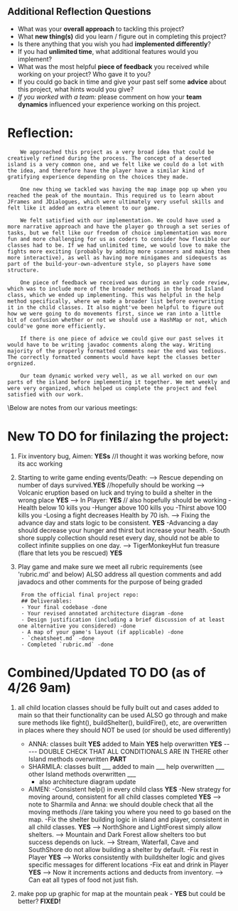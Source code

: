 ## Additional Reflection Questions
 - What was your **overall approach** to tackling this project?
 - What **new thing(s)** did you learn / figure out in completing this project?
 - Is there anything that you wish you had **implemented differently**?
 - If you had **unlimited time**, what additional features would you implement?
 - What was the most helpful **piece of feedback** you received while working on your project? Who gave it to you?
 - If you could go back in time and give your past self some **advice** about this project, what hints would you give?
 - _If you worked with a team:_ please comment on how your **team dynamics** influenced your experience working on this project.

 # Reflection:

        We approached this project as a very broad idea that could be creatively refined during the process. The concept of a deserted island is a very common one, and we felt like we could do a lot with the idea, and therefore have the player have a similar kind of gratifying experience depending on the choices they made.

        One new thing we tackled was having the map image pop up when you reached the peak of the mountain. This required us to learn about JFrames and JDialogues, which were ultimately very useful skills and felt like it added an extra element to our game.

        We felt satisfied with our implementation. We could have used a more narrative approach and have the player go through a set series of tasks, but we felt like our freedom of choice implementation was more fun and more challenging for us as coders to consider how flexible our classes had to be. If we had unlimited time, we would love to make the fights more exciting (probably by adding more scanners and making them more interactive), as well as having more minigames and sidequests as part of the build-your-own-adventure style, so players have some structure. 

        One piece of feedback we received was during an early code review, which was to include more of the broader methods in the broad Island class, which we ended up implementing. This was helpful in the help method specifically, where we made a broader list before overwriting it in the child classes. It also might've been helpful to figure out how we were going to do movements first, since we ran into a little bit of confusion whether or not we should use a HashMap or not, which could've gone more efficiently.

        If there is one piece of advice we could give our past selves it would have to be writing javadoc comments along the way. Writing majority of the properly formatted comments near the end was tedious. The correctly formatted comments would have kept the classes better orgnized. 

        Our team dynamic worked very well, as we all worked on our own parts of the island before implementing it together. We met weekly and were very organized, which helped us complete the project and feel satisfied with our work.


\Below are notes from our various meetings:

# New TO DO for finilazing the project:

1) Fix inventory bug, Aimen: **YESs** //I thought it was working before, now its acc working

2) Starting to write game ending events/Death:
        --> Rescue depending on number of days survived.**YES** //hopefully should be working
        --> Volcanic eruption based on luck and trying to build a shelter in the wrong place **YES**
        --> In Player: **YES** // also hopefully should be working
            -Health below 10 kills you
            -Hunger above 100 kills you
            -Thirst above 100 kills you
            -Losing a fight decreases Health by 70 ish. 
        --> Fixing the advance day and stats logic to be consistent. **YES** 
            -Advancing a day should decrease your hunger and thirst but increase your health.
            -South shore supply collection should reset every day, should not be able to collect infinite supplies on one day.
        --> TigerMonkeyHut fun treasure (flare that lets you be rescued) **YES** 


3) Play game and make sure we meet all rubric requirements (see 'rubric.md' and below) ALSO address all question comments and add javadocs and other comments for the purpose of being graded 

        From the official final project repo:
        ## Deliverables:
        - Your final codebase -done
        - Your revised annotated architecture diagram -done
        - Design justification (including a brief discussion of at least one alternative you considered) -done
        - A map of your game's layout (if applicable) -done
        - `cheatsheet.md` -done
        - Completed `rubric.md` -done


# Combined/Updated TO DO (as of 4/26 9am)
1) all child location classes should be fully built out and cases added to main so that their functionality can be used
ALSO go through and make sure methods like fight(), buildShelter(), buildFire(), etc, are overwritten in places where they should NOT be used (or should be used differently)

    - ANNA: classes built **YES** 
            added to Main **YES**
            help overwritten **YES** 
            ----- DOUBLE CHECK THAT ALL CONDITIONALS ARE IN THERE
            other Island methods overwritten **PART**
    - SHARMILA: classes built ___ 
                added to main ___ 
                help overwritten ___
                other Island methods overwritten ___
        - also architecture diagram update
    - AIMEN: 
        -Consistent help() in every child class **YES**
        -New strategy for moving around, consistent for all child classes completed **YES**
                --> note to Sharmila and Anna: we should double check that all the moving methods 
                    //are taking you where you need to go based on the map. 
        -Fix the shelter building logic in island and player, consistent in all child classes. **YES**
                --> NorthShore and LightForest simply allow shelters. 
                --> Mountain and Dark Forest allow shelters too but success depends on luck. 
                --> Stream, Waterfall, Cave and SouthShore do not allow building a shelter by default. 
        -Fix rest in Player **YES**
                --> Works consistently with buildshelter logic and gives specific messages for different locations
        -Fix eat and drink in Player **YES** 
                --> Now it increments actions and deducts from inventory.
                --> Can eat all types of food not just fish.

3) make pop up graphic for map at the mountain peak - **YES** but could be better? **FIXED!**
